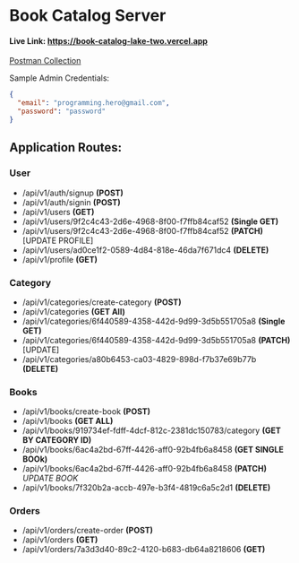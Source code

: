 # Book Catalog Server

#### Live Link: https://book-catalog-lake-two.vercel.app

[Postman Collection](<Book_Catalog_(PJ).postman_collection.json>)

Sample Admin Credentials:

```json
{
  "email": "programming.hero@gmail.com",
  "password": "password"
}
```

## Application Routes:

### User

- /api/v1/auth/signup **(POST)**
- /api/v1/auth/signin **(POST)**
- /api/v1/users **(GET)**
- /api/v1/users/9f2c4c43-2d6e-4968-8f00-f7ffb84caf52 **(Single GET)**
- /api/v1/users/9f2c4c43-2d6e-4968-8f00-f7ffb84caf52 **(PATCH)** [UPDATE PROFILE]
- /api/v1/users/ad0ce1f2-0589-4d84-818e-46da7f671dc4 **(DELETE)**
- /api/v1/profile **(GET)**

### Category

- /api/v1/categories/create-category **(POST)**
- /api/v1/categories **(GET All)**
- /api/v1/categories/6f440589-4358-442d-9d99-3d5b551705a8 **(Single GET)**
- /api/v1/categories/6f440589-4358-442d-9d99-3d5b551705a8 **(PATCH)** [UPDATE]
- /api/v1/categories/a80b6453-ca03-4829-898d-f7b37e69b77b **(DELETE)**

### Books

- /api/v1/books/create-book **(POST)**
- /api/v1/books **(GET ALL)**
- /api/v1/books/919734ef-fdff-4dcf-812c-2381dc150783/category **(GET BY CATEGORY ID)**
- /api/v1/books/6ac4a2bd-67ff-4426-aff0-92b4fb6a8458 **(GET SINGLE BOOk)**
- /api/v1/books/6ac4a2bd-67ff-4426-aff0-92b4fb6a8458 **(PATCH)** _UPDATE BOOK_
- /api/v1/books/7f320b2a-accb-497e-b3f4-4819c6a5c2d1 **(DELETE)**

### Orders

- /api/v1/orders/create-order **(POST)**
- /api/v1/orders **(GET)**
- /api/v1/orders/7a3d3d40-89c2-4120-b683-db64a8218606 **(GET)**
